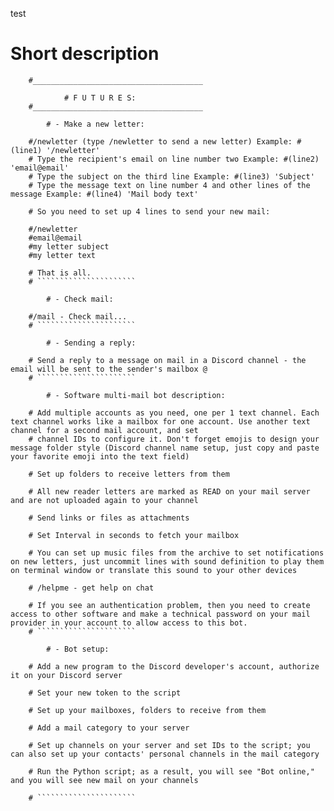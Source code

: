 test


# Short description

        
        #______________________________________
        
                # F U T U R E S:
        #______________________________________
 
            # - Make a new letter:

        #/newletter (type /newletter to send a new letter) Example: #(line1) '/newletter'
        # Type the recipient's email on line number two Example: #(line2) 'email@email'
        # Type the subject on the third line Example: #(line3) 'Subject'
        # Type the message text on line number 4 and other lines of the message Example: #(line4) 'Mail body text'

        # So you need to set up 4 lines to send your new mail:

        #/newletter
        #email@email
        #my letter subject
        #my letter text

        # That is all.
        # ``````````````````````

            # - Check mail:

        #/mail - Check mail...
        # ``````````````````````
        
            # - Sending a reply:

        # Send a reply to a message on mail in a Discord channel - the email will be sent to the sender's mailbox @
        # ``````````````````````

            # - Software multi-mail bot description:

        # Add multiple accounts as you need, one per 1 text channel. Each text channel works like a mailbox for one account. Use another text channel for a second mail account, and set
        # channel IDs to configure it. Don't forget emojis to design your message folder style (Discord channel name setup, just copy and paste your favorite emoji into the text field)

        # Set up folders to receive letters from them

        # All new reader letters are marked as READ on your mail server and are not uploaded again to your channel

        # Send links or files as attachments

        # Set Interval in seconds to fetch your mailbox

        # You can set up music files from the archive to set notifications on new letters, just uncommit lines with sound definition to play them on terminal window or translate this sound to your other devices

        # /helpme - get help on chat

        # If you see an authentication problem, then you need to create access to other software and make a technical password on your mail provider in your account to allow access to this bot.
        # ``````````````````````

            # - Bot setup:

        # Add a new program to the Discord developer's account, authorize it on your Discord server

        # Set your new token to the script

        # Set up your mailboxes, folders to receive from them

        # Add a mail category to your server

        # Set up channels on your server and set IDs to the script; you can also set up your contacts' personal channels in the mail category

        # Run the Python script; as a result, you will see "Bot online," and you will see new mail on your channels

        # ``````````````````````
